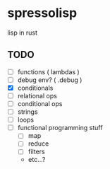 # spressolisp
lisp in rust


## TODO
- [ ] functions ( lambdas )
- [ ] debug env? ( .debug )
- [X] conditionals
- [ ] relational ops
- [ ] conditional ops
- [ ] strings
- [ ] loops
- [ ] functional programming stuff
  - [ ] map
  - [ ] reduce
  - [ ] filters
  - etc...?

